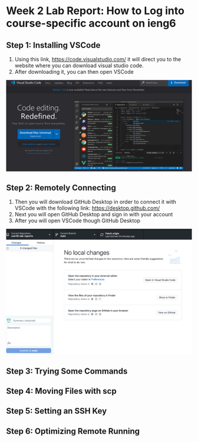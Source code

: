 # Week 2 Lab Report: How to Log into course-specific account on ieng6

## Step 1: Installing VSCode
  1. Using this link, https://code.visualstudio.com/ it will direct you to the website where you can download visual studio code.
  2. After downloading it, you can then open VSCode
 
  ![alt text](InstallingVSCode.png)

## Step 2: Remotely Connecting
  1. Then you will download GitHub Desktop in order to connect it with VSCode with the following link: https://desktop.github.com/
  2. Next you will open GitHub Desktop and sign in with your account
  3. After you will open VSCode though GitHub Desktop

  ![alt text](RemotelyConnecting.png)

## Step 3: Trying Some Commands

## Step 4: Moving Files with scp

## Step 5: Setting an SSH Key

## Step 6: Optimizing Remote Running



